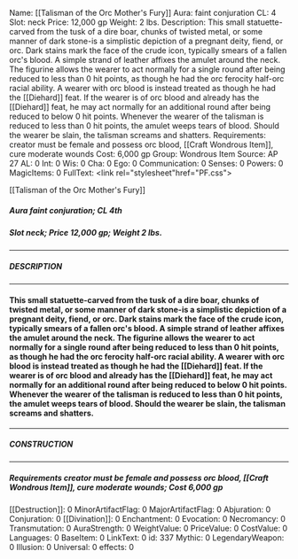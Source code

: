 Name: [[Talisman of the Orc Mother's Fury]]
Aura: faint conjuration
CL: 4
Slot: neck
Price: 12,000 gp
Weight: 2 lbs.
Description: This small statuette-carved from the tusk of a dire boar, chunks of twisted metal, or some manner of dark stone-is a simplistic depiction of a pregnant deity, fiend, or orc. Dark stains mark the face of the crude icon, typically smears of a fallen orc's blood. A simple strand of leather affixes the amulet around the neck. The figurine allows the wearer to act normally for a single round after being reduced to less than 0 hit points, as though he had the orc ferocity half-orc racial ability. A wearer with orc blood is instead treated as though he had the [[Diehard]] feat. If the wearer is of orc blood and already has the [[Diehard]] feat, he may act normally for an additional round after being reduced to below 0 hit points. Whenever the wearer of the talisman is reduced to less than 0 hit points, the amulet weeps tears of blood. Should the wearer be slain, the talisman screams and shatters.
Requirements: creator must be female and possess orc blood, [[Craft Wondrous Item]], cure moderate wounds
Cost: 6,000 gp
Group: Wondrous Item
Source: AP 27
AL: 0
Int: 0
Wis: 0
Cha: 0
Ego: 0
Communication: 0
Senses: 0
Powers: 0
MagicItems: 0
FullText: <link rel="stylesheet"href="PF.css"><div class="heading"><p class="alignleft">[[Talisman of the Orc Mother's Fury]]</p><div style="clear: both;"></div></div><div><h5><b>Aura </b>faint conjuration; <b>CL </b>4th</h5><h5><b>Slot </b>neck; <b>Price </b>12,000 gp; <b>Weight </b>2 lbs.</h5></div><hr/><div><h5><b>DESCRIPTION</b></h5></div><hr/><div><h4><p>This small statuette-carved from the tusk of a dire boar, chunks of twisted metal, or some manner of dark stone-is a simplistic depiction of a pregnant deity, fiend, or orc. Dark stains mark the face of the crude icon, typically smears of a fallen orc's blood. A simple strand of leather affixes the amulet around the neck. The figurine allows the wearer to act normally for a single round after being reduced to less than 0 hit points, as though he had the orc ferocity half-orc racial ability. A wearer with orc blood is instead treated as though he had the [[Diehard]] feat. If the wearer is of orc blood and already has the [[Diehard]] feat, he may act normally for an additional round after being reduced to below 0 hit points. Whenever the wearer of the talisman is reduced to less than 0 hit points, the amulet weeps tears of blood. Should the wearer be slain, the talisman screams and shatters.</p></h4></div><hr/><div><h5><b>CONSTRUCTION</b></h5></div><hr/><div><h5><b>Requirements </b>creator must be female and possess orc blood, [[Craft Wondrous Item]], <i>cure moderate wounds</i>; <b>Cost </b>6,000 gp</h5></div>
[[Destruction]]: 0
MinorArtifactFlag: 0
MajorArtifactFlag: 0
Abjuration: 0
Conjuration: 0
[[Divination]]: 0
Enchantment: 0
Evocation: 0
Necromancy: 0
Transmutation: 0
AuraStrength: 0
WeightValue: 0
PriceValue: 0
CostValue: 0
Languages: 0
BaseItem: 0
LinkText: 0
id: 337
Mythic: 0
LegendaryWeapon: 0
Illusion: 0
Universal: 0
effects: 0
